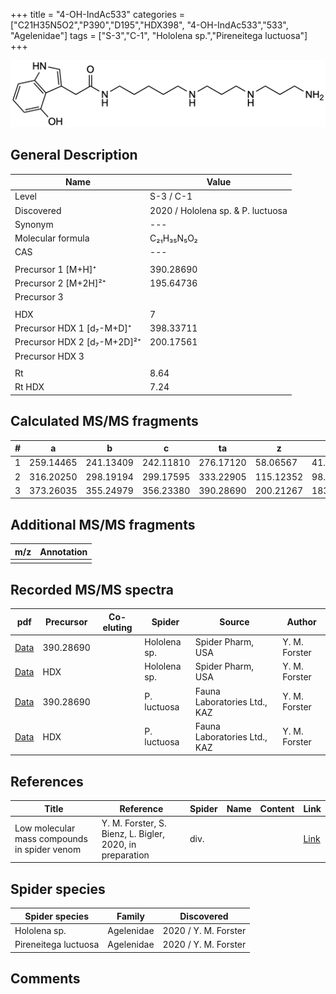 +++
title = "4-OH-IndAc533"
categories = ["C21H35N5O2","P390","D195","HDX398",
"4-OH-IndAc533","533",
"Agelenidae"]
tags = ["S-3","C-1",
"Hololena sp.","Pireneitega luctuosa"]
+++

![](/img/4-OH-IndAc533.png)

## General Description

| Name                       | Value              |
|----------------------------|--------------------|
| Level                      | S-3 / C-1          |
| Discovered                 | 2020 / Hololena sp. & P. luctuosa |
| Synonym                    | ---                |
| Molecular formula          | C₂₁H₃₅N₅O₂                   |
| CAS                        | ---                |
|                            |                    |
| Precursor 1 [M+H]⁺          | 390.28690          |
| Precursor 2 [M+2H]²⁺        | 195.64736          |
| Precursor 3                 |                    |
|                             |                    |
| HDX                         | 7                  |
| Precursor HDX 1 [d₇-M+D]⁺   | 398.33711          |
| Precursor HDX 2 [d₇-M+2D]²⁺ | 200.17561          |
| Precursor HDX 3             |                    |
|                            |                    |
| Rt                         | 8.64                   |
| Rt HDX                     | 7.24                   |

## Calculated MS/MS fragments

| # | a         | b         | c         | ta        | z         | y         | tz        |
|---|-----------|-----------|-----------|-----------|-----------|-----------|-----------|
| 1 | 259.14465 | 241.13409 | 242.11810 | 276.17120 | 58.06567 | 41.03912 | 75.09222 |
| 2 | 316.20250 | 298.19194 | 299.17595 | 333.22905 | 115.12352 | 98.09697 | 132.15007 |
| 3 | 373.26035 | 355.24979 | 356.23380 | 390.28690 | 200.21267 | 183.18612 | 217.23922 |

## Additional MS/MS fragments

| m/z | Annotation |
|-----|------------|
|     |            |

## Recorded MS/MS spectra

| pdf                                             | Precursor | Co-eluting | Spider      | Source                       | Author        |
|-------------------------------------------------|-----------|------------|-------------|------------------------------|---------------|
| [Data](/pdf/Hololena-sp/390_4-OH-IndAc533_Ho-sp.pdf) | 390.28690 |           | Hololena sp. | Spider Pharm, USA | Y. M. Forster |
| [Data](/pdf/Hololena-sp/390_4-OH-IndAc533_Ho-sp_HDX.pdf) | HDX |           | Hololena sp. | Spider Pharm, USA | Y. M. Forster |
| [Data](/pdf/P-luctuosa/390_4-OH-IndAc533_Pl.pdf) | 390.28690 |           | P. luctuosa | Fauna Laboratories Ltd., KAZ | Y. M. Forster |
| [Data](/pdf/P-luctuosa/390_4-OH-IndAc533_Pl_HDX.pdf) | HDX |           | P. luctuosa | Fauna Laboratories Ltd., KAZ | Y. M. Forster |


## References

| Title | Reference | Spider | Name | Content | Link |
|-------|-----------|--------|------|---------|------|
| Low molecular mass compounds in spider venom      | Y. M. Forster, S. Bienz, L. Bigler, 2020, in preparation          | div.       |   |   | [Link](unknown) |

## Spider species

| Spider species     | Family     | Discovered           |
|--------------------|------------|----------------------|
| Hololena sp.       | Agelenidae | 2020 / Y. M. Forster |
| Pireneitega luctuosa | Agelenidae | 2020 / Y. M. Forster |


## Comments